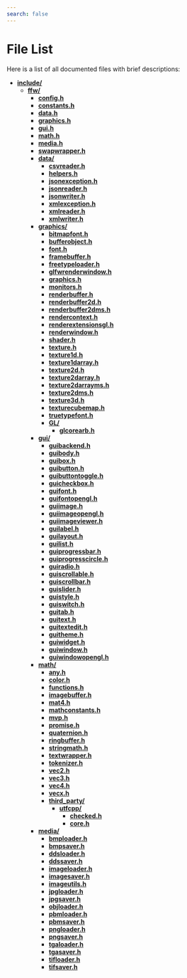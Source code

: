 ```yaml
---
search: false
---
```


# File List

Here is a list of all documented files with brief descriptions:
* **[include/](dir_d44c64559bbebec7f509842c48db8b23.md)**
  * **[ffw/](dir_10d34fb3c319d4949d954a4a53d8fd36.md)**
    * **[config.h](config_8h.md)**
    * **[constants.h](constants_8h.md)**
    * **[data.h](data_8h.md)**
    * **[graphics.h](graphics_8h.md)**
    * **[gui.h](gui_8h.md)**
    * **[math.h](math_8h.md)**
    * **[media.h](media_8h.md)**
    * **[swapwrapper.h](swapwrapper_8h.md)**
    * **[data/](dir_0d3e39d6a728df040aa791e74c5def2a.md)**
      * **[csvreader.h](csvreader_8h.md)**
      * **[helpers.h](helpers_8h.md)**
      * **[jsonexception.h](jsonexception_8h.md)**
      * **[jsonreader.h](jsonreader_8h.md)**
      * **[jsonwriter.h](jsonwriter_8h.md)**
      * **[xmlexception.h](xmlexception_8h.md)**
      * **[xmlreader.h](xmlreader_8h.md)**
      * **[xmlwriter.h](xmlwriter_8h.md)**
    * **[graphics/](dir_d0a5107f0d67976ef069a4f2e4b2d5d3.md)**
      * **[bitmapfont.h](bitmapfont_8h.md)**
      * **[bufferobject.h](bufferobject_8h.md)**
      * **[font.h](font_8h.md)**
      * **[framebuffer.h](framebuffer_8h.md)**
      * **[freetypeloader.h](freetypeloader_8h.md)**
      * **[glfwrenderwindow.h](glfwrenderwindow_8h.md)**
      * **[graphics.h](graphics_2graphics_8h.md)**
      * **[monitors.h](monitors_8h.md)**
      * **[renderbuffer.h](renderbuffer_8h.md)**
      * **[renderbuffer2d.h](renderbuffer2d_8h.md)**
      * **[renderbuffer2dms.h](renderbuffer2dms_8h.md)**
      * **[rendercontext.h](rendercontext_8h.md)**
      * **[renderextensionsgl.h](renderextensionsgl_8h.md)**
      * **[renderwindow.h](renderwindow_8h.md)**
      * **[shader.h](shader_8h.md)**
      * **[texture.h](texture_8h.md)**
      * **[texture1d.h](texture1d_8h.md)**
      * **[texture1darray.h](texture1darray_8h.md)**
      * **[texture2d.h](texture2d_8h.md)**
      * **[texture2darray.h](texture2darray_8h.md)**
      * **[texture2darrayms.h](texture2darrayms_8h.md)**
      * **[texture2dms.h](texture2dms_8h.md)**
      * **[texture3d.h](texture3d_8h.md)**
      * **[texturecubemap.h](texturecubemap_8h.md)**
      * **[truetypefont.h](truetypefont_8h.md)**
      * **[GL/](dir_eb24114c8c6830598a921f94251acb99.md)**
        * **[glcorearb.h](glcorearb_8h.md)**
    * **[gui/](dir_3642101e1415c2043475e84ce6ffc0b0.md)**
      * **[guibackend.h](guibackend_8h.md)**
      * **[guibody.h](guibody_8h.md)**
      * **[guibox.h](guibox_8h.md)**
      * **[guibutton.h](guibutton_8h.md)**
      * **[guibuttontoggle.h](guibuttontoggle_8h.md)**
      * **[guicheckbox.h](guicheckbox_8h.md)**
      * **[guifont.h](guifont_8h.md)**
      * **[guifontopengl.h](guifontopengl_8h.md)**
      * **[guiimage.h](guiimage_8h.md)**
      * **[guiimageopengl.h](guiimageopengl_8h.md)**
      * **[guiimageviewer.h](guiimageviewer_8h.md)**
      * **[guilabel.h](guilabel_8h.md)**
      * **[guilayout.h](guilayout_8h.md)**
      * **[guilist.h](guilist_8h.md)**
      * **[guiprogressbar.h](guiprogressbar_8h.md)**
      * **[guiprogresscircle.h](guiprogresscircle_8h.md)**
      * **[guiradio.h](guiradio_8h.md)**
      * **[guiscrollable.h](guiscrollable_8h.md)**
      * **[guiscrollbar.h](guiscrollbar_8h.md)**
      * **[guislider.h](guislider_8h.md)**
      * **[guistyle.h](guistyle_8h.md)**
      * **[guiswitch.h](guiswitch_8h.md)**
      * **[guitab.h](guitab_8h.md)**
      * **[guitext.h](guitext_8h.md)**
      * **[guitextedit.h](guitextedit_8h.md)**
      * **[guitheme.h](guitheme_8h.md)**
      * **[guiwidget.h](guiwidget_8h.md)**
      * **[guiwindow.h](guiwindow_8h.md)**
      * **[guiwindowopengl.h](guiwindowopengl_8h.md)**
    * **[math/](dir_73501b39e5daee3e362bc3ee3e5b21c5.md)**
      * **[any.h](any_8h.md)**
      * **[color.h](color_8h.md)**
      * **[functions.h](functions_8h.md)**
      * **[imagebuffer.h](imagebuffer_8h.md)**
      * **[mat4.h](mat4_8h.md)**
      * **[mathconstants.h](mathconstants_8h.md)**
      * **[mvp.h](mvp_8h.md)**
      * **[promise.h](promise_8h.md)**
      * **[quaternion.h](quaternion_8h.md)**
      * **[ringbuffer.h](ringbuffer_8h.md)**
      * **[stringmath.h](stringmath_8h.md)**
      * **[textwrapper.h](textwrapper_8h.md)**
      * **[tokenizer.h](tokenizer_8h.md)**
      * **[vec2.h](vec2_8h.md)**
      * **[vec3.h](vec3_8h.md)**
      * **[vec4.h](vec4_8h.md)**
      * **[vecx.h](vecx_8h.md)**
      * **[third\_party/](dir_75dd8303fa3b51c359f0653d4b45d0e2.md)**
        * **[utfcpp/](dir_1613f2cb86e8fde4e8154ac0aa1406d2.md)**
          * **[checked.h](checked_8h.md)**
          * **[core.h](core_8h.md)**
    * **[media/](dir_a24ab246cf4d9cc6e9df334859e4b159.md)**
      * **[bmploader.h](bmploader_8h.md)**
      * **[bmpsaver.h](bmpsaver_8h.md)**
      * **[ddsloader.h](ddsloader_8h.md)**
      * **[ddssaver.h](ddssaver_8h.md)**
      * **[imageloader.h](imageloader_8h.md)**
      * **[imagesaver.h](imagesaver_8h.md)**
      * **[imageutils.h](imageutils_8h.md)**
      * **[jpgloader.h](jpgloader_8h.md)**
      * **[jpgsaver.h](jpgsaver_8h.md)**
      * **[objloader.h](objloader_8h.md)**
      * **[pbmloader.h](pbmloader_8h.md)**
      * **[pbmsaver.h](pbmsaver_8h.md)**
      * **[pngloader.h](pngloader_8h.md)**
      * **[pngsaver.h](pngsaver_8h.md)**
      * **[tgaloader.h](tgaloader_8h.md)**
      * **[tgasaver.h](tgasaver_8h.md)**
      * **[tifloader.h](tifloader_8h.md)**
      * **[tifsaver.h](tifsaver_8h.md)**

